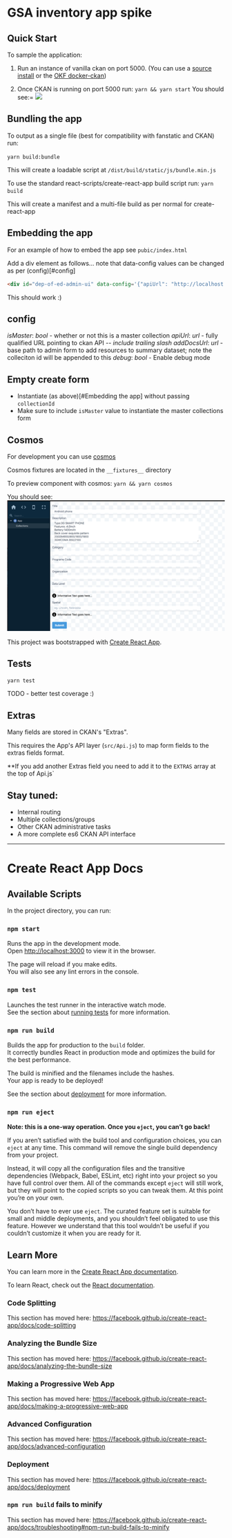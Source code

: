 # GSA inventory app spike

## Quick Start
To sample the application:

1. Run an instance of vanilla ckan on port 5000. (You can use a [source install](https://docs.ckan.org/en/2.8/maintaining/installing/install-from-source.html) or the [OKF docker-ckan](https://github.com/okfn/docker-ckan))

2. Once CKAN is running on port 5000 run:
`yarn && yarn start` 
You should see:= ![](https://imgur.com/a/Nbaeb3t)

## Bundling the app
To output as a single file (best for compatibility with fanstatic and CKAN) run:

`yarn build:bundle`

This will create a loadable script at `/dist/build/static/js/bundle.min.js`

To use the standard react-scripts/create-react-app build script run:
`yarn build`

This will create a manifest and a multi-file build as per normal for create-react-app

## Embedding the app
For an example of how to embed the app see `pubic/index.html`

Add a div element as follows... note that data-config values can be changed as per (config)[#config]
```html
<div id="dep-of-ed-admin-ui" data-config='{"apiUrl": "http://localhost:5000/api/3/acti    on/", "debug": true, "collectionId": "ppp", "isMaster": true}'></div>
```

This should work :)

## config
*isMaster*: _bool_ - whether or not this is a master collection
*apiUrl*: _url_ - fully qualified URL pointing to ckan API -- _include trailing slash_
*addDocsUrl*: _url_ - base path to admin form to add resources to summary dataset; note the colleciton id will be appended to this
*debug*: _bool_ - Enable debug mode

## Empty create form
* Instantiate (as above)[#Embedding the app] without passing `collectionId`
* Make sure to include `isMaster` value to instantiate the master collections form

## Cosmos
For development you can use [cosmos](https://github.com/react-cosmos/react-cosmos)

Cosmos fixtures are located in the `__fixtures__` directory

To preview component with cosmos:
`yarn && yarn cosmos` 

You should see:
![](screenshot.png "Cosmos")

This project was bootstrapped with [Create React App](https://github.com/facebook/create-react-app).

## Tests

`yarn test`

TODO - better test coverage :)

## Extras

Many fields are stored in CKAN's "Extras".

This requires the App's API layer (`src/Api.js`) to map form fields to the extras fields format.

**If you add another Extras field you need to add it to the `EXTRAS` array at the top of Api.js`

## Stay tuned:

* Internal routing
* Multiple collections/groups
* Other CKAN administrative tasks
* A more complete es6 CKAN API interface

----
# Create React App Docs
## Available Scripts

In the project directory, you can run:

### `npm start`

Runs the app in the development mode.<br>
Open [http://localhost:3000](http://localhost:3000) to view it in the browser.

The page will reload if you make edits.<br>
You will also see any lint errors in the console.

### `npm test`

Launches the test runner in the interactive watch mode.<br>
See the section about [running tests](https://facebook.github.io/create-react-app/docs/running-tests) for more information.

### `npm run build`

Builds the app for production to the `build` folder.<br>
It correctly bundles React in production mode and optimizes the build for the best performance.

The build is minified and the filenames include the hashes.<br>
Your app is ready to be deployed!

See the section about [deployment](https://facebook.github.io/create-react-app/docs/deployment) for more information.

### `npm run eject`

**Note: this is a one-way operation. Once you `eject`, you can’t go back!**

If you aren’t satisfied with the build tool and configuration choices, you can `eject` at any time. This command will remove the single build dependency from your project.

Instead, it will copy all the configuration files and the transitive dependencies (Webpack, Babel, ESLint, etc) right into your project so you have full control over them. All of the commands except `eject` will still work, but they will point to the copied scripts so you can tweak them. At this point you’re on your own.

You don’t have to ever use `eject`. The curated feature set is suitable for small and middle deployments, and you shouldn’t feel obligated to use this feature. However we understand that this tool wouldn’t be useful if you couldn’t customize it when you are ready for it.

## Learn More

You can learn more in the [Create React App documentation](https://facebook.github.io/create-react-app/docs/getting-started).

To learn React, check out the [React documentation](https://reactjs.org/).

### Code Splitting

This section has moved here: https://facebook.github.io/create-react-app/docs/code-splitting

### Analyzing the Bundle Size

This section has moved here: https://facebook.github.io/create-react-app/docs/analyzing-the-bundle-size

### Making a Progressive Web App

This section has moved here: https://facebook.github.io/create-react-app/docs/making-a-progressive-web-app

### Advanced Configuration

This section has moved here: https://facebook.github.io/create-react-app/docs/advanced-configuration

### Deployment

This section has moved here: https://facebook.github.io/create-react-app/docs/deployment

### `npm run build` fails to minify

This section has moved here: https://facebook.github.io/create-react-app/docs/troubleshooting#npm-run-build-fails-to-minify
